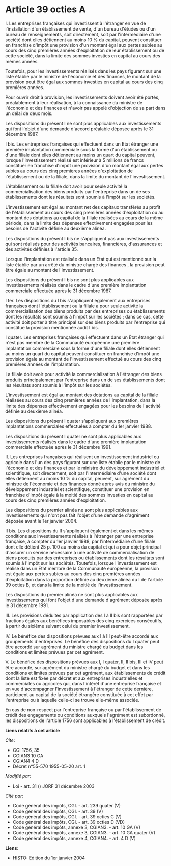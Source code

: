 # Article 39 octies A

I. Les entreprises françaises qui investissent à l'étranger en vue de l'installation d'un établissement de vente, d'un bureau
d'études ou d'un bureau de renseignements, soit directement, soit par l'intermédiaire d'une société dont elles détiennent au
moins 10 % du capital, peuvent constituer en franchise d'impôt une provision d'un montant égal aux pertes subies au cours des
cinq premières années d'exploitation de leur établissement ou de cette société, dans la limite des sommes investies en
capital au cours des mêmes années.

Toutefois, pour les investissements réalisés dans les pays figurant sur une liste établie par le ministre de l'économie et
des finances, le montant de la provision peut être égal aux sommes investies en capital au cours des cinq premières années.

Pour ouvrir droit à provision, les investissements doivent avoir été portés, préalablement à leur réalisation, à la
connaissance du ministre de l'économie et des finances et n'avoir pas appelé d'objection de sa part dans un délai de deux
mois.

Les dispositions du présent I ne sont plus applicables aux investissements qui font l'objet d'une demande d'accord préalable
déposée après le 31 décembre 1987.

I bis. Les entreprises françaises qui effectuent dans un Etat étranger une première implantation commerciale sous la forme
d'un établissement ou d'une filiale dont elles détiennent au moins un quart du capital peuvent, lorsque l'investissement
réalisé est inférieur à 5 millions de francs constituer en franchise d'impôt une provision d'un montant égal aux pertes
subies au cours des cinq premières années d'exploitation de l'établissement ou de la filiale, dans la limite du montant de
l'investissement.

L'établissement ou la filiale doit avoir pour seule activité la commercialisation des biens produits par l'entreprise dans un
de ses établissements dont les résultats sont soumis à l'impôt sur les sociétés.

L'investissement est égal au montant net des capitaux transférés au profit de l'établissement au cours des cinq premières
années d'exploitation ou au montant des dotations au capital de la filiale réalisées au cours de la même période, dans la
limite des dépenses effectivement engagées pour les besoins de l'activité définie au deuxième alinéa.

Les dispositions du présent I bis ne s'appliquent pas aux investissements qui sont réalisés pour des activités bancaires,
financières, d'assurances et des activités définies à l'article 35.

Lorsque l'implantation est réalisée dans un Etat qui est mentionné sur la liste établie par un arrêté du ministre chargé des
finances , la provision peut être égale au montant de l'investissement.

Les dispositions du présent I bis ne sont plus applicables aux investissements réalisés dans le cadre d'une première
implantation commerciale effectuée après le 31 décembre 1987.

I ter. Les dispositions du I bis s'appliquent également aux entreprises françaises dont l'établissement ou la filiale a pour
seule activité la commercialisation des biens produits par des entreprises ou établissements dont les résultats sont soumis à
l'impôt sur les sociétés ; dans ce cas, cette activité doit porter à titre principal sur des biens produits par l'entreprise
qui constitue la provision mentionnée audit I bis.

I quater. Les entreprises françaises qui effectuent dans un Etat étranger qui n'est pas membre de la Communauté européenne
une première implantation commerciale sous la forme d'une filiale dont elles détiennent au moins un quart du capital peuvent
constituer en franchise d'impôt une provision égale au montant de l'investissement effectué au cours des cinq premières
années de l'implantation.

La filiale doit avoir pour activité la commercialisation à l'étranger des biens produits principalement par l'entreprise dans
un de ses établissements dont les  résultats sont soumis à l'impôt sur les sociétés.

L'investissement est égal au montant des dotations au capital de la filiale réalisées au cours des cinq premières années de
l'implantation, dans la limite des dépenses effectivement engagées pour les besoins de l'activité définie au deuxième alinéa.

Les dispositions du présent I quater s'appliquent aux premières implantations commerciales effectuées à compter du 1er
janvier 1988.

Les dispositions du présent I quater ne sont plus applicables aux investissements réalisés dans le cadre d'une première
implantation commerciale effectuée après le 31 décembre 1991.

II. Les entreprises françaises qui réalisent un investissement industriel ou agricole dans l'un des pays figurant sur une
liste établie par le ministre de l'économie et des finances et par le ministre du développement industriel et scientifique,
soit directement, soit par l'intermédiaire d'une société dont elles détiennent au moins 10 % du capital, peuvent, sur
agrément du ministre de l'économie et des finances donné après avis du ministre du développement industriel et scientifique,
constituer une provision en franchise d'impôt égale à la moitié des sommes investies en capital au cours des cinq premières
années d'exploitation.

Les dispositions du premier alinéa ne sont plus applicables aux investissements qui n'ont pas fait l'objet d'une demande
d'agrément déposée avant le 1er janvier 2004.

II bis. Les dispositions du II s'appliquent également et dans les mêmes conditions aux investissements réalisés à l'étranger
par une entreprise française, à compter du 1er janvier 1988, par l'intermédiaire d'une filiale dont elle détient 25 p. 100 au
moins du capital et qui a pour objet principal d'assurer un service nécessaire à une activité de commercialisation de biens
produits par des entreprises ou établissements dont les résultats sont soumis à l'impôt sur les sociétés. Toutefois, lorsque
l'investissement est réalisé dans un Etat membre de la Communauté européenne, la provision est égale aux pertes subies au
cours des cinq premières années d'exploitation dans la proportion définie au deuxième alinéa du I de l'article 39 octies B,
et dans la limite de la moitié de l'investissement.

Les dispositions du premier alinéa ne sont plus applicables aux investissements qui font l'objet d'une demande d'agrément
déposée après le 31 décembre 1991.

III. Les provisions déduites par application des I à II bis sont rapportées par fractions égales aux bénéfices imposables des
cinq exercices consécutifs, à partir du sixième suivant celui du premier investissement.

IV. Le bénéfice des dispositions prévues aux I à III peut-être accordé aux groupements d'entreprises. Le bénéfice des
dispositions du I quater peut être accordé sur agrément du ministre chargé du budget dans les conditions et limites prévues
par cet agrément.

V. Le bénéfice des dispositions prévues aux I, I quater, II, II bis, III et IV peut être accordé, sur agrément du ministre
chargé du budget et dans les conditions et limites prévues par cet agrément, aux établissements de crédit dont la liste est
fixée par décret et aux entreprises industrielles et commerciales ou agricoles qui, dans l'intérêt d'une entreprise française
et en vue d'accompagner l'investissement à l'étranger de cette dernière, participent au capital de la société étrangère
constituée à cet effet par l'entreprise ou à laquelle celle-ci se trouve elle-même associée.

En cas de non-respect par l'entreprise française ou par l'établissement de crédit des engagements ou conditions auxquels
l'agrément est subordonné, les dispositions de l'article 1756 sont applicables à l'établissement de crédit.

**Liens relatifs à cet article**

_Cite_:

  - CGI 1756, 35
  - CGIAN3 10 GA
  - CGIAN4 4 D
  - Décret n°55-570 1955-05-20 art. 1

_Modifié par_:

  - Loi - art. 31 () JORF 31 décembre 2003

_Cité par_:

  - Code général des impôts, CGI. - art. 239 quater (V)
  - Code général des impôts, CGI. - art. 39 (V)
  - Code général des impôts, CGI. - art. 39 octies C (V)
  - Code général des impôts, CGI. - art. 39 octies D (VD)
  - Code général des impôts, annexe 3, CGIAN3. - art. 10 GA (V)
  - Code général des impôts, annexe 3, CGIAN3. - art. 10 GA quater (V)
  - Code général des impôts, annexe 4, CGIAN4. - art. 4 D (V)

**Liens**:

  - HISTO: Edition du 1er janvier 2004
